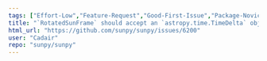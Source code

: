 ```yaml
---
tags: ["Effort-Low","Feature-Request","Good-First-Issue","Package-Novice","Priority-Low","coordinates"]
title: "`RotatedSunFrame` should accept an `astropy.time.TimeDelta` object as `durations=` input"
html_url: "https://github.com/sunpy/sunpy/issues/6200"
user: "Cadair"
repo: "sunpy/sunpy"
---
```


